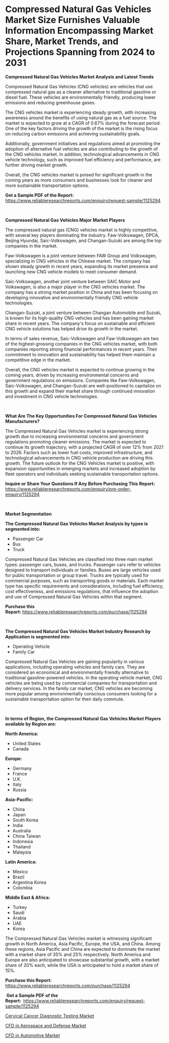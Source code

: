 <p><h1>Compressed Natural Gas Vehicles Market Size Furnishes Valuable Information Encompassing Market Share, Market Trends, and Projections Spanning from 2024 to 2031</h1></p><p><strong>Compressed Natural Gas Vehicles Market Analysis and Latest Trends</strong></p>
<p><p>Compressed Natural Gas Vehicles (CNG vehicles) are vehicles that use compressed natural gas as a cleaner alternative to traditional gasoline or diesel fuel. These vehicles are environmentally friendly, producing lower emissions and reducing greenhouse gases.</p><p>The CNG vehicles market is experiencing steady growth, with increasing awareness around the benefits of using natural gas as a fuel source. The market is expected to grow at a CAGR of 0.67% during the forecast period. One of the key factors driving the growth of the market is the rising focus on reducing carbon emissions and achieving sustainability goals.</p><p>Additionally, government initiatives and regulations aimed at promoting the adoption of alternative fuel vehicles are also contributing to the growth of the CNG vehicles market. In addition, technological advancements in CNG vehicle technology, such as improved fuel efficiency and performance, are further driving market growth.</p><p>Overall, the CNG vehicles market is poised for significant growth in the coming years as more consumers and businesses look for cleaner and more sustainable transportation options.</p></p>
<p><strong>Get a Sample PDF of the Report:&nbsp;</strong> <a href="https://www.reliableresearchreports.com/enquiry/request-sample/1125294">https://www.reliableresearchreports.com/enquiry/request-sample/1125294</a></p>
<p>&nbsp;</p>
<p><strong>Compressed Natural Gas Vehicles Major Market Players</strong></p>
<p><p>The compressed natural gas (CNG) vehicles market is highly competitive, with several key players dominating the industry. Faw-Volkswagen, DPCA, Beijing Hyundai, Saic-Volkswagen, and Changan-Suzuki are among the top companies in the market.</p><p>Faw-Volkswagen is a joint venture between FAW Group and Volkswagen, specializing in CNG vehicles in the Chinese market. The company has shown steady growth in recent years, expanding its market presence and launching new CNG vehicle models to meet consumer demand.</p><p>Saic-Volkswagen, another joint venture between SAIC Motor and Volkswagen, is also a major player in the CNG vehicles market. The company has a strong market position in China and has been focusing on developing innovative and environmentally friendly CNG vehicle technologies.</p><p>Changan-Suzuki, a joint venture between Changan Automobile and Suzuki, is known for its high-quality CNG vehicles and has been gaining market share in recent years. The company's focus on sustainable and efficient CNG vehicle solutions has helped drive its growth in the market.</p><p>In terms of sales revenue, Saic-Volkswagen and Faw-Volkswagen are two of the highest-grossing companies in the CNG vehicles market, with both companies reporting strong financial performances in recent years. Their commitment to innovation and sustainability has helped them maintain a competitive edge in the market.</p><p>Overall, the CNG vehicles market is expected to continue growing in the coming years, driven by increasing environmental concerns and government regulations on emissions. Companies like Faw-Volkswagen, Saic-Volkswagen, and Changan-Suzuki are well-positioned to capitalize on this growth and expand their market share through continued innovation and investment in CNG vehicle technologies.</p></p>
<p>&nbsp;</p>
<p><strong>What Are The Key Opportunities For Compressed Natural Gas Vehicles Manufacturers?</strong></p>
<p><p>The Compressed Natural Gas Vehicles market is experiencing strong growth due to increasing environmental concerns and government regulations promoting cleaner emissions. The market is expected to continue its growth trajectory, with a projected CAGR of over 12% from 2021 to 2026. Factors such as lower fuel costs, improved infrastructure, and technological advancements in CNG vehicle production are driving this growth. The future outlook for the CNG Vehicles market is positive, with expansion opportunities in emerging markets and increased adoption by fleet operators and individuals seeking sustainable transportation options.</p></p>
<p><strong>Inquire or Share Your Questions If Any Before Purchasing This Report:</strong> <a href="https://www.reliableresearchreports.com/enquiry/pre-order-enquiry/1125294">https://www.reliableresearchreports.com/enquiry/pre-order-enquiry/1125294</a></p>
<p>&nbsp;</p>
<p><strong>Market Segmentation</strong></p>
<p><strong>The Compressed Natural Gas Vehicles Market Analysis by types is segmented into:</strong></p>
<p><ul><li>Passenger Car</li><li>Bus</li><li>Truck</li></ul></p>
<p><p>Compressed Natural Gas Vehicles are classified into three main market types: passenger cars, buses, and trucks. Passenger cars refer to vehicles designed to transport individuals or families. Buses are large vehicles used for public transportation or group travel. Trucks are typically used for commercial purposes, such as transporting goods or materials. Each market type has specific requirements and considerations, including fuel efficiency, cost effectiveness, and emissions regulations, that influence the adoption and use of Compressed Natural Gas Vehicles within that segment.</p></p>
<p><strong>Purchase this Report:&nbsp;</strong><a href="https://www.reliableresearchreports.com/purchase/1125294">https://www.reliableresearchreports.com/purchase/1125294</a></p>
<p>&nbsp;</p>
<p><strong>The Compressed Natural Gas Vehicles Market Industry Research by Application is segmented into:</strong></p>
<p><ul><li>Operating Vehicle</li><li>Family Car</li></ul></p>
<p><p>Compressed Natural Gas Vehicles are gaining popularity in various applications, including operating vehicles and family cars. They are considered an economical and environmentally friendly alternative to traditional gasoline-powered vehicles. In the operating vehicle market, CNG vehicles are being used by commercial companies for transportation and delivery services. In the family car market, CNG vehicles are becoming more popular among environmentally conscious consumers looking for a sustainable transportation option for their daily commute.</p></p>
<p>&nbsp;</p>
<p><strong>In terms of Region, the Compressed Natural Gas Vehicles Market Players available by Region are:</strong></p>
<p>
    <p> <strong> North America: </strong>
        <ul>
            <li>United States</li>
            <li>Canada</li>
        </ul>
        </p> 
    <p> <strong> Europe: </strong>
        <ul>
            <li>Germany</li>
            <li>France</li>
            <li>U.K.</li>
            <li>Italy</li>
            <li>Russia</li>
        </ul>
        </p> 
    <p> <strong> Asia-Pacific: </strong>
        <ul>
            <li>China</li>
            <li>Japan</li>
            <li>South Korea</li>
            <li>India</li>
            <li>Australia</li>
            <li>China Taiwan</li>
            <li>Indonesia</li>
            <li>Thailand</li>
            <li>Malaysia</li>
        </ul>
        </p> 
    <p> <strong> Latin America: </strong>
        <ul>
            <li>Mexico</li>
            <li>Brazil</li>
            <li>Argentina Korea</li>
            <li>Colombia</li>
        </ul>
        </p> 
    <p> <strong> Middle East & Africa: </strong>
        <ul>
            <li>Turkey</li>
            <li>Saudi</li>
            <li>Arabia</li>
            <li>UAE</li>
            <li>Korea</li>
        </ul>
    </p>
    </p>
<p><p>The Compressed Natural Gas Vehicles market is witnessing significant growth in North America, Asia Pacific, Europe, the USA, and China. Among these regions, Asia Pacific and China are expected to dominate the market with a market share of 35% and 25% respectively. North America and Europe are also anticipated to showcase substantial growth, with a market share of 20% each, while the USA is anticipated to hold a market share of 15%.</p></p>
<p><strong>Purchase this Report: </strong><a href="https://www.reliableresearchreports.com/purchase/1125294">https://www.reliableresearchreports.com/purchase/1125294</a></p>
<p>&nbsp;<strong>Get a Sample PDF of the Report:&nbsp;&nbsp;</strong><a href="https://www.reliableresearchreports.com/enquiry/request-sample/1125294">https://www.reliableresearchreports.com/enquiry/request-sample/1125294</a></p>
<p><strong></strong></p>
<p><p><a href="https://view.publitas.com/reportprime-1/cervical-cancer-diagnostic-testing-market-share-market-new-trends-analysis-report-by-type-by-application-by-end-use-by-region-and-segment-forecasts-2023-2030/">Cervical Cancer Diagnostic Testing Market</a></p><p><a href="https://view.publitas.com/reportprime-1/cfd-in-aerospace-and-defense-market-research-report-provides-thorough-industry-overview-which-offers-an-in-depth-analysis-of-product-trends-and-new-market-divisions/">CFD in Aerospace and Defense Market</a></p><p><a href="https://view.publitas.com/reportprime-1/cfd-in-automotive-market-size-market-share-and-global-market-analysis-report-2023-2030/">CFD in Automotive Market</a></p></p>